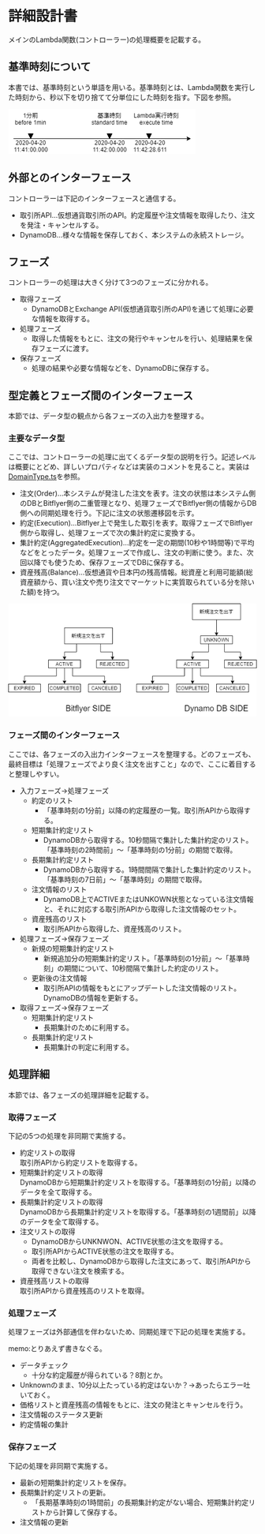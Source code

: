 # 詳細設計書

メインのLambda関数(コントローラー)の処理概要を記載する。

## 基準時刻について

本書では、基準時刻という単語を用いる。基準時刻とは、Lambda関数を実行した時刻から、秒以下を切り捨てて分単位にした時刻を指す。下図を参照。

![基準時刻](../img/TimeNaming.png)

## 外部とのインターフェース

コントローラーは下記のインターフェースと通信する。

- 取引所API…仮想通貨取引所のAPI。約定履歴や注文情報を取得したり、注文を発注・キャンセルする。
- DynamoDB…様々な情報を保存しておく、本システムの永続ストレージ。

## フェーズ

コントローラーの処理は大きく分けて3つのフェーズに分かれる。

- 取得フェーズ
  - DynamoDBとExchange API(仮想通貨取引所のAPI)を通じて処理に必要な情報を取得する。
- 処理フェーズ
  - 取得した情報をもとに、注文の発行やキャンセルを行い、処理結果を保存フェーズに渡す。
- 保存フェーズ
  - 処理の結果や必要な情報などを、DynamoDBに保存する。

## 型定義とフェーズ間のインターフェース

本節では、データ型の観点から各フェーズの入出力を整理する。

### 主要なデータ型

ここでは、コントローラーの処理に出てくるデータ型の説明を行う。記述レベルは概要にとどめ、詳しいプロパティなどは実装のコメントを見ること。実装は[DomainType.ts](../../lib/lambda/Interfaces/DomainType.ts)を参照。

- 注文(Order)…本システムが発注した注文を表す。注文の状態は本システム側のDBとBitflyer側の二重管理となり、処理フェーズでBitflyer側の情報からDB側への同期処理を行う。下記に注文の状態遷移図を示す。
- 約定(Execution)…Bitflyer上で発生した取引を表す。取得フェーズでBitflyer側から取得し、処理フェーズで次の集計約定に変換する。
- 集計約定(AggregatedExecution)…約定を一定の期間(10秒や1時間等)で平均などをとったデータ。処理フェーズで作成し、注文の判断に使う。また、次回以降でも使うため、保存フェーズでDBに保存する。
- 資産残高(Balance)…仮想通貨や日本円の残高情報。総資産と利用可能額(総資産額から、買い注文や売り注文でマーケットに実質取られている分を除いた額)を持つ。

![注文状態の状態遷移図](../img/OrderStateTransition.png)

### フェーズ間のインターフェース

ここでは、各フェーズの入出力インターフェースを整理する。どのフェーズも、最終目標は「処理フェーズでより良く注文を出すこと」なので、ここに着目すると整理しやすい。

- 入力フェーズ→処理フェーズ
  - 約定のリスト
    - 「基準時刻の1分前」以降の約定履歴の一覧。取引所APIから取得する。
  - 短期集計約定リスト
    - DynamoDBから取得する。10秒間隔で集計した集計約定のリスト。「基準時刻の2時間前」～「基準時刻の1分前」の期間で取得。
  - 長期集計約定リスト
    - DynamoDBから取得する。1時間間隔で集計した集計約定のリスト。「基準時刻の7日前」～「基準時刻」の期間で取得。
  - 注文情報のリスト
    - DynamoDB上でACTIVEまたはUNKOWN状態となっている注文情報と、それに対応する取引所APIから取得した注文情報のセット。
  - 資産残高のリスト
    - 取引所APIから取得した、資産残高のリスト。
- 処理フェーズ→保存フェーズ
  - 新規の短期集計約定リスト
    - 新規追加分の短期集計約定リスト。「基準時刻の1分前」～「基準時刻」の期間について、10秒間隔で集計した約定のリスト。
  - 更新後の注文情報
    - 取引所APIの情報をもとにアップデートした注文情報のリスト。DynamoDBの情報を更新する。
- 取得フェーズ→保存フェーズ
  - 短期集計約定リスト
    - 長期集計のために利用する。
  - 長期集計約定リスト
    - 長期集計の判定に利用する。

## 処理詳細

本節では、各フェーズの処理詳細を記載する。

### 取得フェーズ

下記の5つの処理を非同期で実施する。

- 約定リストの取得  
  取引所APIから約定リストを取得する。
- 短期集計約定リストの取得  
  DynamoDBから短期集計約定リストを取得する。「基準時刻の1分前」以降のデータを全て取得する。
- 長期集計約定リストの取得  
  DynamoDBから長期集計約定リストを取得する。「基準時刻の1週間前」以降のデータを全て取得する。
- 注文リストの取得
  - DynamoDBからUNKNWON、ACTIVE状態の注文を取得する。
  - 取引所APIからACTIVE状態の注文を取得する。
  - 両者を比較し、DynamoDBから取得した注文にあって、取引所APIから取得できない注文を検索する。
- 資産残高リストの取得  
  取引所APIから資産残高のリストを取得。

### 処理フェーズ

処理フェーズは外部通信を伴わないため、同期処理で下記の処理を実施する。

memo:とりあえず書きなぐる。

- データチェック
  - 十分な約定履歴が得られている？8割とか。
- Unknownのまま、10分以上たっている約定はないか？→あったらエラー吐いておく。
- 価格リストと資産残高の情報をもとに、注文の発注とキャンセルを行う。
- 注文情報のステータス更新
- 約定情報の集計

### 保存フェーズ

下記の処理を非同期で実施する。

- 最新の短期集計約定リストを保存。
- 長期集計約定リストの更新。
  - 「長期基準時刻の1時間前」の長期集計約定がない場合、短期集計約定リストから計算して保存する。
- 注文情報の更新
